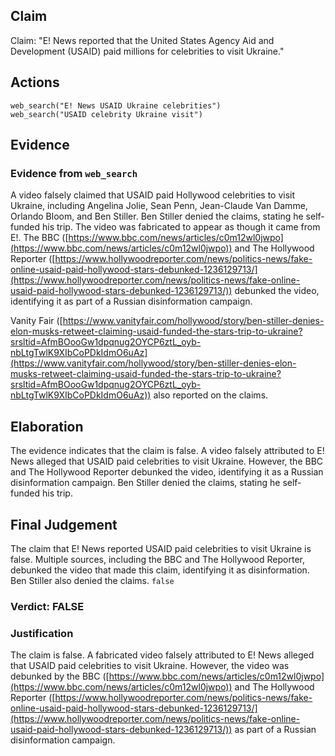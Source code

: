## Claim
Claim: "E! News reported that the United States Agency Aid and Development (USAID) paid millions for celebrities to visit Ukraine."

## Actions
```
web_search("E! News USAID Ukraine celebrities")
web_search("USAID celebrity Ukraine visit")
```

## Evidence
### Evidence from `web_search`
A video falsely claimed that USAID paid Hollywood celebrities to visit Ukraine, including Angelina Jolie, Sean Penn, Jean-Claude Van Damme, Orlando Bloom, and Ben Stiller. Ben Stiller denied the claims, stating he self-funded his trip. The video was fabricated to appear as though it came from E!. The BBC ([https://www.bbc.com/news/articles/c0m12wl0jwpo](https://www.bbc.com/news/articles/c0m12wl0jwpo)) and The Hollywood Reporter ([https://www.hollywoodreporter.com/news/politics-news/fake-online-usaid-paid-hollywood-stars-debunked-1236129713/](https://www.hollywoodreporter.com/news/politics-news/fake-online-usaid-paid-hollywood-stars-debunked-1236129713/)) debunked the video, identifying it as part of a Russian disinformation campaign.

Vanity Fair ([https://www.vanityfair.com/hollywood/story/ben-stiller-denies-elon-musks-retweet-claiming-usaid-funded-the-stars-trip-to-ukraine?srsltid=AfmBOooGw1dpqnug2OYCP6ztL_oyb-nbLtgTwlK9XIbCoPDkIdmO6uAz](https://www.vanityfair.com/hollywood/story/ben-stiller-denies-elon-musks-retweet-claiming-usaid-funded-the-stars-trip-to-ukraine?srsltid=AfmBOooGw1dpqnug2OYCP6ztL_oyb-nbLtgTwlK9XIbCoPDkIdmO6uAz)) also reported on the claims.


## Elaboration
The evidence indicates that the claim is false. A video falsely attributed to E! News alleged that USAID paid celebrities to visit Ukraine. However, the BBC and The Hollywood Reporter debunked the video, identifying it as a Russian disinformation campaign. Ben Stiller denied the claims, stating he self-funded his trip.


## Final Judgement
The claim that E! News reported USAID paid celebrities to visit Ukraine is false. Multiple sources, including the BBC and The Hollywood Reporter, debunked the video that made this claim, identifying it as disinformation. Ben Stiller also denied the claims. `false`


### Verdict: FALSE

### Justification
The claim is false. A fabricated video falsely attributed to E! News alleged that USAID paid celebrities to visit Ukraine. However, the video was debunked by the BBC ([https://www.bbc.com/news/articles/c0m12wl0jwpo](https://www.bbc.com/news/articles/c0m12wl0jwpo)) and The Hollywood Reporter ([https://www.hollywoodreporter.com/news/politics-news/fake-online-usaid-paid-hollywood-stars-debunked-1236129713/](https://www.hollywoodreporter.com/news/politics-news/fake-online-usaid-paid-hollywood-stars-debunked-1236129713/)) as part of a Russian disinformation campaign.
